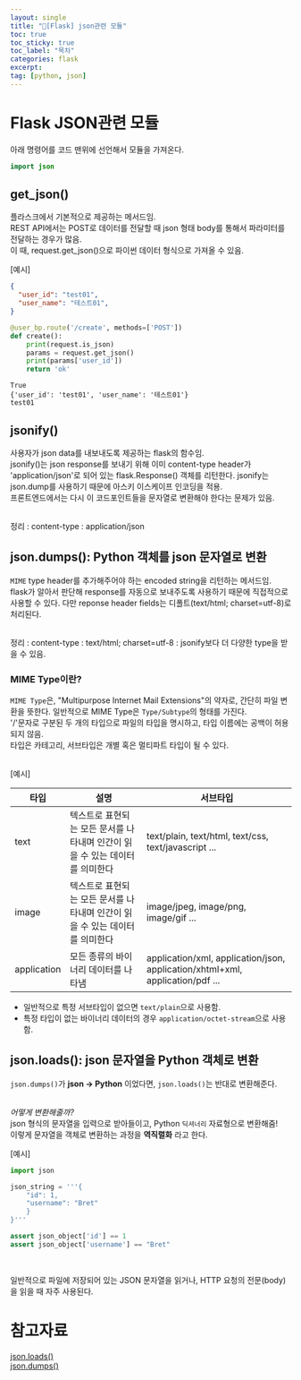 ```yaml
---
layout: single
title: "📘[Flask] json관련 모듈"
toc: true
toc_sticky: true
toc_label: "목차"
categories: flask
excerpt: 
tag: [python, json]
---
```


# Flask JSON관련 모듈
아래 명령어를 코드 맨위에 선언해서 모듈을 가져온다.  
```java
import json
```

## get_json()
플라스크에서 기본적으로 제공하는 메서드임.  
REST API에서는 POST로 데이터를 전달할 때 json 형태 body를 통해서 파라미터를 전달하는 경우가 많음.  
이 때, request.get_json()으로 파이썬 데이터 형식으로 가져올 수 있음.  

[예시]
```json
{
  "user_id": "test01",
  "user_name": "테스트01",
}
```
```python
@user_bp.route('/create', methods=['POST'])
def create():
    print(request.is_json)
    params = request.get_json()
    print(params['user_id'])
    return 'ok'
```
```result
True
{'user_id': 'test01', 'user_name': '테스트01'}
test01
```

## jsonify()
사용자가 json data를 내보내도록 제공하는 flask의 함수임.  
jsonify()는 json response를 보내기 위해 이미 content-type header가 'application/json'로 되어 있는 flask.Response() 객체를 리턴한다.
jsonify는 json.dump를 사용하기 때문에 아스키 이스케이프 인코딩을 적용.  
프론트엔드에서는 다시 이 코드포인트들을 문자열로 변환해야 한다는 문제가 있음.  
<br>

정리
: content-type : application/json


## json.dumps(): Python 객체를 json 문자열로 변환
`MIME` type header를 추가해주어야 하는 encoded string을 리턴하는 메서드임.  
flask가 알아서 판단해 response를 자동으로 보내주도록 사용하기 때문에 직접적으로 사용할 수 있다. 다만 reponse header fields는 디폴트(text/html; charset=utf-8)로 처리된다.  
<br>

정리
: content-type : text/html; charset=utf-8
: jsonify보다 더 다양한 type을 받을 수 있음.  

### MIME Type이란?
`MIME Type`은, "Multipurpose Internet Mail Extensions"의 약자로, 간단히 파일 변환을 뜻한다.
일반적으로 MIME Type은 `Type/Subtype`의 형태를 가진다.  
'/'문자로 구분된 두 개의 타입으로 파일의 타입을 명시하고, 타입 이름에는 공백이 허용되지 않음.  
타입은 카테고리, 서브타입은 개별 혹은 멀티파트 타입이 될 수 있다.  
<br>

[예시]

| 타입          |설명|서브타입|
|-------------|---|---|
| text        |	텍스트로 표현되는 모든 문서를 나타내며 인간이 읽을 수 있는 데이터를 의미한다|text/plain, text/html, text/css, text/javascript ...|
| image       | 	텍스트로 표현되는 모든 문서를 나타내며 인간이 읽을 수 있는 데이터를 의미한다 |   image/jpeg, image/png, image/gif ... |
| application | 모든 종류의 바이너리 데이터를 나타냄 |  	application/xml, application/json, application/xhtml+xml, application/pdf ...  |  

- 일반적으로 특정 서브타입이 없으면 `text/plain`으로 사용함.
- 특정 타입이 없는 바이너리 데이터의 경우 `application/octet-stream`으로 사용함.

## json.loads(): json 문자열을 Python 객체로 변환
`json.dumps()`가 **json -> Python** 이었다면, `json.loads()`는 반대로 변환해준다.  
<br>

*어떻게 변환해줄까?*  
json 형식의 문자열을 입력으로 받아들이고, Python `딕셔너리` 자료형으로 변환해줌!  
이렇게 문자열을 객체로 변환하는 과정을 **역직렬화** 라고 한다.  

[예시]  
```python
import json

json_string = '''{
    "id": 1,
    "username": "Bret"
    }
}'''

assert json_object['id'] == 1
assert json_object['username'] == "Bret"
```
<br>

일반적으로 파일에 저장되어 있는 JSON 문자열을 읽거나, HTTP 요청의 전문(body)을 읽을 때 자주 사용된다.  

# 참고자료
[json.loads()](https://www.freecodecamp.org/korean/news/pythonyi-json-munjayeoleul-jsoneuro-byeonhwanhaneun-bangbeob/)  
[json.dumps()](https://www.daleseo.com/python-json/)  